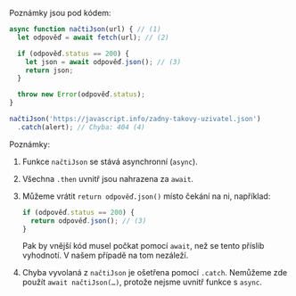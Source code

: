 
Poznámky jsou pod kódem:

```js run
async function načtiJson(url) { // (1)
  let odpověď = await fetch(url); // (2)

  if (odpověď.status == 200) {
    let json = await odpověď.json(); // (3)
    return json;
  }

  throw new Error(odpověď.status);
}

načtiJson('https://javascript.info/zadny-takovy-uzivatel.json')
  .catch(alert); // Chyba: 404 (4)
```

Poznámky:

1. Funkce `načtiJson` se stává asynchronní (`async`).
2. Všechna `.then` uvnitř jsou nahrazena za `await`.
3. Můžeme vrátit `return odpověď.json()` místo čekání na ni, například:

    ```js
    if (odpověď.status == 200) {
      return odpověď.json(); // (3)
    }
    ```

    Pak by vnější kód musel počkat pomocí `await`, než se tento příslib vyhodnotí. V našem případě na tom nezáleží.
4. Chyba vyvolaná z `načtiJson` je ošetřena pomocí `.catch`. Nemůžeme zde použít `await načtiJson(…)`, protože nejsme uvnitř funkce s `async`.
